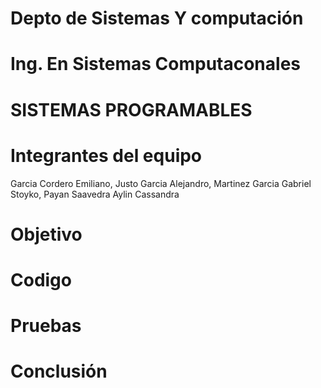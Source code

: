 # Depto de Sistemas Y computación 
# Ing. En Sistemas Computaconales
# SISTEMAS PROGRAMABLES 
# Integrantes del equipo
  Garcia Cordero Emiliano,
  Justo Garcia Alejandro,
  Martinez Garcia Gabriel Stoyko,
  Payan Saavedra Aylin Cassandra
# Objetivo



# Codigo



# Pruebas



# Conclusión 







  
  
